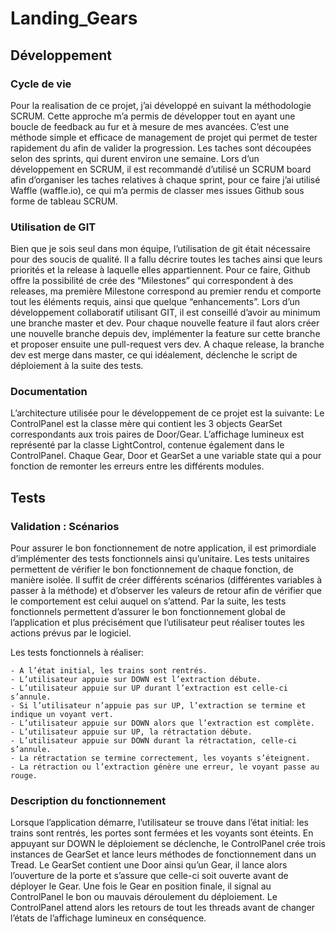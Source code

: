 # Landing_Gears

## Développement 

### Cycle de vie

Pour la realisation de ce projet, j’ai développé en suivant la méthodologie SCRUM. Cette approche m’a permis de développer tout en ayant une boucle de feedback au fur et à mesure de mes avancées.
C’est une méthode simple et efficace de management de projet qui permet de tester rapidement du afin de valider la progression. Les taches sont découpées selon des sprints, qui durent environ une semaine. Lors d’un développement en SCRUM, il est recommandé d’utilisé un SCRUM board afin d’organiser les taches relatives à chaque sprint, pour ce faire j’ai utilisé Waffle (waffle.io), ce qui m’a permis de classer mes issues Github sous forme de tableau SCRUM.


### Utilisation de GIT 

Bien que je sois seul dans mon équipe, l’utilisation de git était nécessaire pour des soucis de qualité. Il a fallu décrire toutes les taches ainsi que leurs priorités et la release à laquelle elles appartiennent. Pour ce faire, Github offre la possibilité de crée des “Milestones” qui correspondent à des releases, ma première Milestone correspond au premier rendu et comporte tout les éléments requis, ainsi que quelque “enhancements”.
Lors d’un développement collaboratif utilisant GIT, il est conseillé d’avoir au minimum une branche master et dev. Pour chaque nouvelle feature il faut alors créer une nouvelle branche depuis dev, implémenter la feature sur cette branche et proposer ensuite une pull-request vers dev.
A chaque release, la branche dev est merge dans master, ce qui idéalement, déclenche le script de déploiement à la suite des tests.

### Documentation

L’architecture utilisée pour le développement de ce projet est la suivante:
Le ControlPanel est la classe mère qui contient les 3 objects GearSet correspondants aux trois paires de Door/Gear. L’affichage lumineux est représenté par la classe LightControl, contenue également dans le ControlPanel. Chaque Gear, Door et GearSet a une variable state qui a pour fonction de remonter les erreurs entre les différents modules.


## Tests

### Validation : Scénarios

Pour assurer le bon fonctionnement de notre application, il est primordiale d’implémenter des tests fonctionnels ainsi qu’unitaire. Les tests unitaires permettent de vérifier le bon fonctionnement de chaque fonction, de manière isolée. Il suffit de créer différents scénarios (différentes variables à passer à la méthode) et d’observer les valeurs de retour afin de vérifier que le comportement est celui auquel on s’attend.
Par la suite, les tests fonctionnels permettent d’assurer le bon fonctionnement global de l’application et plus précisément que l’utilisateur peut réaliser toutes les actions prévus par le logiciel.

Les tests fonctionnels à réaliser:

	- A l’état initial, les trains sont rentrés.
	- L’utilisateur appuie sur DOWN est l’extraction débute.
	- L’utilisateur appuie sur UP durant l’extraction est celle-ci s’annule.
	- Si l’utilisateur n’appuie pas sur UP, l’extraction se termine et indique un voyant vert.
	- L’utilisateur appuie sur DOWN alors que l’extraction est complète.
	- L’utilisateur appuie sur UP, la rétractation débute.
	- L’utilisateur appuie sur DOWN durant la rétractation, celle-ci s’annule.
	- La rétractation se termine correctement, les voyants s’éteignent.
	- La rétraction ou l’extraction génère une erreur, le voyant passe au rouge.


### Description du fonctionnement 

Lorsque l’application démarre, l’utilisateur se trouve dans l’état initial: les trains sont rentrés, les portes sont fermées et les voyants sont éteints. En appuyant sur DOWN le déploiement se déclenche, le ControlPanel crée trois instances de GearSet et lance leurs méthodes de fonctionnement dans un Tread. Le GearSet contient une Door ainsi qu’un Gear, il lance alors l’ouverture de la porte et s’assure que celle-ci soit ouverte avant de déployer le Gear. Une fois le Gear en position finale, il signal au ControlPanel le bon ou mauvais déroulement du déploiement. Le ControlPanel attend alors les retours de tout les threads avant de changer l’états de l’affichage lumineux en conséquence.
